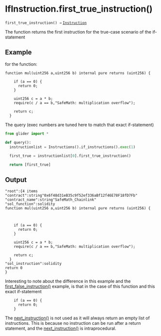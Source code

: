 # IfInstruction.first\_true\_instruction()

`first_true_instruction() →` [`Instruction`](../)

The function returns the first instruction for the true-case scenario of the if-statement

## Example

for the function:

```solidity
function mul(uint256 a,uint256 b) internal pure returns (uint256) {
    
    if (a == 0) {
      return 0;
    }
 
    uint256 c = a * b;
    require(c / a == b,"SafeMath: multiplication overflow");
 
    return c;
  }
```

The query (exec numbers are tuned here to match that exact if-statement)

```python
from glider import *

def query():
  instructionlist = Instructions().if_instructions().exec(1)
  
  first_true = instructionlist[0].first_true_instruction()

  return [first_true]
```

## Output

```solidity
"root":{4 items
"contract":string"0x6f48d31eB35c9f52ef336aBf12f46E78F18fD7Fb"
"contract_name":string"SafeMath_Chainlink"
"sol_function":solidity
function mul(uint256 a,uint256 b) internal pure returns (uint256) {
    
    
    
    if (a == 0) {
      return 0;
    }
 
    uint256 c = a * b;
    require(c / a == b,"SafeMath: multiplication overflow");
 
    return c;
  }
"sol_instruction":solidity
return 0
}
```



Interesting to note about the difference in this example and the [first\_false\_instruction()](ifinstruction.first\_false\_instruction.md) example, is that in the case of this function and this exact if-statement&#x20;

```solidity
    if (a == 0) {
      return 0;
    }
```

The [next\_instruction()](../instruction.next\_instruction.md) is not used as it will always return an empty list of instructions. This is because no instruction can be run after a return statement, and the [next\_instruction()](../instruction.next\_instruction.md) is intraprocedural.
